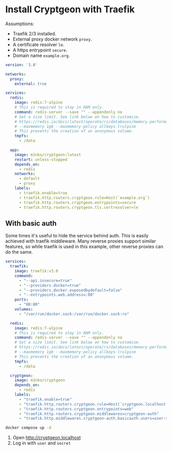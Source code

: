 # Install Cryptgeon with Traefik

Assumptions:

- Traefik 2/3 installed.
- External proxy docker network `proxy`.
- A certificate resolver `le`.
- A https entrypoint `secure`.
- Domain name `example.org`.

```yaml
version: '3.8'

networks:
  proxy:
    external: true

services:
  redis:
    image: redis:7-alpine
    # This is required to stay in RAM only.
    command: redis-server --save "" --appendonly no
    # Set a size limit. See link below on how to customise.
    # https://redis.io/docs/latest/operate/rs/databases/memory-performance/eviction-policy/
    # --maxmemory 1gb --maxmemory-policy allkeys-lrulpine
    # This prevents the creation of an anonymous volume.
    tmpfs:
      - /data

  app:
    image: m1nko/cryptgeon:latest
    restart: unless-stopped
    depends_on:
      - redis
    networks:
      - default
      - proxy
    labels:
      - traefik.enable=true
      - traefik.http.routers.cryptgeon.rule=Host(`example.org`)
      - traefik.http.routers.cryptgeon.entrypoints=secure
      - traefik.http.routers.cryptgeon.tls.certresolver=le
```

## With basic auth

Some times it's useful to hide the service behind auth. This is easily achieved with traefik middleware. Many reverse proxies support similar features, so while traefik is used in this example, other reverse proxies can do the same.

```yaml
services:
  traefik:
    image: traefik:v3.0
    command:
      - "--api.insecure=true"
      - "--providers.docker=true"
      - "--providers.docker.exposedbydefault=false"
      - "--entrypoints.web.address=:80"
    ports:
      - "80:80"
    volumes:
      - "/var/run/docker.sock:/var/run/docker.sock:ro"

  redis:
    image: redis:7-alpine
    # This is required to stay in RAM only.
    command: redis-server --save "" --appendonly no
    # Set a size limit. See link below on how to customise.
    # https://redis.io/docs/latest/operate/rs/databases/memory-performance/eviction-policy/
    # --maxmemory 1gb --maxmemory-policy allkeys-lrulpine
    # This prevents the creation of an anonymous volume.
    tmpfs:
      - /data

  cryptgeon:
    image: m1nko/cryptgeon
    depends_on:
      - redis
    labels:
      - "traefik.enable=true"
      - "traefik.http.routers.cryptgeon.rule=Host(`cryptgeon.localhost`)"
      - "traefik.http.routers.cryptgeon.entrypoints=web"
      - "traefik.http.routers.cryptgeon.middlewares=cryptgeon-auth"
      - "traefik.http.middlewares.cryptgeon-auth.basicauth.users=user:$$2y$$05$$juUw0zgc5ebvJ00MFPVVLujF6P.rcEMbGZ99Jfq6ZWEa1dgetacEq"
```

```bash
docker compose up -d
```

1. Open http://cryptgeon.localhost
2. Log in with `user` and `secret`
